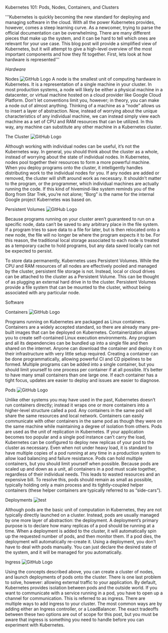 Kubernetes 101: Pods, Nodes, Containers, and Clusters

'''Kubernetes is quickly becoming the new standard for deploying and managing software in the cloud. With all the power Kubernetes provides, however, comes a steep learning curve. As a newcomer, trying to parse the official documentation can be overwhelming. There are many different pieces that make up the system, and it can be hard to tell which ones are relevant for your use case. This blog post will provide a simplified view of Kubernetes, but it will attempt to give a high-level overview of the most important components and how they fit together.
First, lets look at how hardware is represented'''


*Hardware*

Nodes
![GitHub Logo](https://miro.medium.com/max/3465/1*uyMd-QxYaOk_APwtuScsOg.png)
A node is the smallest unit of computing hardware in Kubernetes. It is a representation of a single machine in your cluster. In most production systems, a node will likely be either a physical machine in a datacenter, or virtual machine hosted on a cloud provider like Google Cloud Platform. Don’t let conventions limit you, however; in theory, you can make a node out of almost anything.
Thinking of a machine as a “node” allows us to insert a layer of abstraction. Now, instead of worrying about the unique characteristics of any individual machine, we can instead simply view each machine as a set of CPU and RAM resources that can be utilized. In this way, any machine can substitute any other machine in a Kubernetes cluster.


The Cluster
![GitHub Logo](https://miro.medium.com/max/3270/1*KoMzLETQeN-c63x7xzSKPw.png)

Although working with individual nodes can be useful, it’s not the Kubernetes way. In general, you should think about the cluster as a whole, instead of worrying about the state of individual nodes.
In Kubernetes, nodes pool together their resources to form a more powerful machine. When you deploy programs onto the cluster, it intelligently handles distributing work to the individual nodes for you. If any nodes are added or removed, the cluster will shift around work as necessary. It shouldn’t matter to the program, or the programmer, which individual machines are actually running the code.
If this kind of hivemind-like system reminds you of the Borg from Star Trek, you’re not alone; “Borg” is the name for the internal Google project Kubernetes was based on.



Persistent Volumes
![GitHub Logo](https://miro.medium.com/max/3437/1*kF57zE9a5YCzhILHdmuRvQ.png)

Because programs running on your cluster aren’t guaranteed to run on a specific node, data can’t be saved to any arbitrary place in the file system. If a program tries to save data to a file for later, but is then relocated onto a new node, the file will no longer be where the program expects it to be. For this reason, the traditional local storage associated to each node is treated as a temporary cache to hold programs, but any data saved locally can not be expected to persist.

To store data permanently, Kubernetes uses Persistent Volumes. While the CPU and RAM resources of all nodes are effectively pooled and managed by the cluster, persistent file storage is not. Instead, local or cloud drives can be attached to the cluster as a Persistent Volume. This can be thought of as plugging an external hard drive in to the cluster. Persistent Volumes provide a file system that can be mounted to the cluster, without being associated with any particular node.


Software

Containers
![GitHub Logo](https://miro.medium.com/max/5000/1*ILinzzMdnD5oQ6Tu2bfBgQ.png)

Programs running on Kubernetes are packaged as Linux containers. Containers are a widely accepted standard, so there are already many pre-built images that can be deployed on Kubernetes.
Containerization allows you to create self-contained Linux execution environments. Any program and all its dependencies can be bundled up into a single file and then shared on the internet. Anyone can download the container and deploy it on their infrastructure with very little setup required. Creating a container can be done programmatically, allowing powerful CI and CD pipelines to be formed.
Multiple programs can be added into a single container, but you should limit yourself to one process per container if at all possible. It’s better to have many small containers than one large one. If each container has a tight focus, updates are easier to deploy and issues are easier to diagnose.


Pods
![GitHub Logo](https://miro.medium.com/max/6000/1*8OD0MgDNu3Csq0tGpS8Obg.png)

Unlike other systems you may have used in the past, Kubernetes doesn’t run containers directly; instead it wraps one or more containers into a higher-level structure called a pod. Any containers in the same pod will share the same resources and local network. Containers can easily communicate with other containers in the same pod as though they were on the same machine while maintaining a degree of isolation from others.
Pods are used as the unit of replication in Kubernetes. If your application becomes too popular and a single pod instance can’t carry the load, Kubernetes can be configured to deploy new replicas of your pod to the cluster as necessary. Even when not under heavy load, it is standard to have multiple copies of a pod running at any time in a production system to allow load balancing and failure resistance.
Pods can hold multiple containers, but you should limit yourself when possible. Because pods are scaled up and down as a unit, all containers in a pod must scale together, regardless of their individual needs. This leads to wasted resources and an expensive bill. To resolve this, pods should remain as small as possible, typically holding only a main process and its tightly-coupled helper containers (these helper containers are typically referred to as “side-cars”).


Deployments
![test](https://miro.medium.com/max/1200/1*iTAVk3glVD95hb-X3HiCKg.png)



Although pods are the basic unit of computation in Kubernetes, they are not typically directly launched on a cluster. Instead, pods are usually managed by one more layer of abstraction: the deployment.
A deployment’s primary purpose is to declare how many replicas of a pod should be running at a time. When a deployment is added to the cluster, it will automatically spin up the requested number of pods, and then monitor them. If a pod dies, the deployment will automatically re-create it.
Using a deployment, you don’t have to deal with pods manually. You can just declare the desired state of the system, and it will be managed for you automatically.


Ingress
![GitHub Logo](https://miro.medium.com/max/3282/1*tBJ-_g4Mk5OkfzLEHrRsRw.png)

Using the concepts described above, you can create a cluster of nodes, and launch deployments of pods onto the cluster. There is one last problem to solve, however: allowing external traffic to your application.
By default, Kubernetes provides isolation between pods and the outside world. If you want to communicate with a service running in a pod, you have to open up a channel for communication. This is referred to as ingress.
There are multiple ways to add ingress to your cluster. The most common ways are by adding either an Ingress controller, or a LoadBalancer. The exact tradeoffs between these two options are out of scope for this post, but you must be aware that ingress is something you need to handle before you can experiment with Kubernetes.

